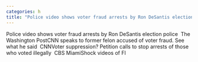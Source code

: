 ```yaml
---
categories: h
title: "Police video shows voter fraud arrests by Ron DeSantis election police  The Washington Post"
---
```

Police video shows voter fraud arrests by Ron DeSantis election police&nbsp;&nbsp;The Washington PostCNN speaks to former felon accused of voter fraud. See what he said&nbsp;&nbsp;CNNVoter suppression? Petition calls to stop arrests of those who voted illegally&nbsp;&nbsp;CBS MiamiShock videos of Fl